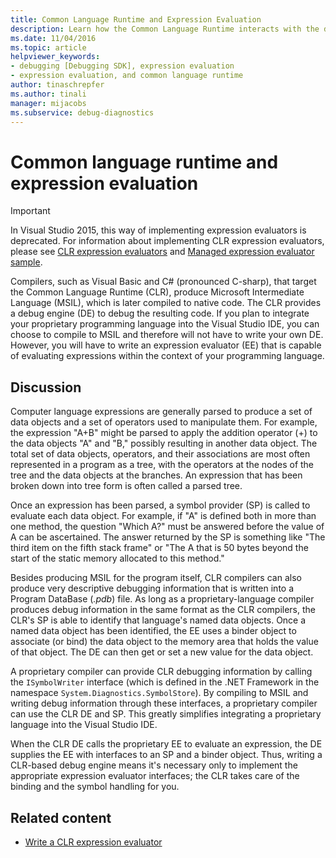```yaml
---
title: Common Language Runtime and Expression Evaluation
description: Learn how the Common Language Runtime interacts with the debug engine and how to integrate a proprietary programming language into the Visual Studio IDE.
ms.date: 11/04/2016
ms.topic: article
helpviewer_keywords:
- debugging [Debugging SDK], expression evaluation
- expression evaluation, and common language runtime
author: tinaschrepfer
ms.author: tinali
manager: mijacobs
ms.subservice: debug-diagnostics
---
```

# Common language runtime and expression evaluation

> [!IMPORTANT]
> In Visual Studio 2015, this way of implementing expression evaluators is deprecated. For information about implementing CLR expression evaluators, please see [CLR expression evaluators](https://github.com/Microsoft/ConcordExtensibilitySamples/wiki/CLR-Expression-Evaluators) and [Managed expression evaluator sample](https://github.com/Microsoft/ConcordExtensibilitySamples/wiki/Managed-Expression-Evaluator-Sample).

 Compilers, such as Visual Basic and C# (pronounced C-sharp), that target the Common Language Runtime (CLR), produce Microsoft Intermediate Language (MSIL), which is later compiled to native code. The CLR provides a debug engine (DE) to debug the resulting code. If you plan to integrate your proprietary programming language into the Visual Studio IDE, you can choose to compile to MSIL and therefore will not have to write your own DE. However, you will have to write an expression evaluator (EE) that is capable of evaluating expressions within the context of your programming language.

## Discussion
 Computer language expressions are generally parsed to produce a set of data objects and a set of operators used to manipulate them. For example, the expression "A+B" might be parsed to apply the addition operator (+) to the data objects "A" and "B," possibly resulting in another data object. The total set of data objects, operators, and their associations are most often represented in a program as a tree, with the operators at the nodes of the tree and the data objects at the branches. An expression that has been broken down into tree form is often called a parsed tree.

 Once an expression has been parsed, a symbol provider (SP) is called to evaluate each data object. For example, if "A" is defined both in more than one method, the question "Which A?" must be answered before the value of A can be ascertained. The answer returned by the SP is something like "The third item on the fifth stack frame" or "The A that is 50 bytes beyond the start of the static memory allocated to this method."

 Besides producing MSIL for the program itself, CLR compilers can also produce very descriptive debugging information that is written into a Program DataBase (*.pdb*) file. As long as a proprietary-language compiler produces debug information in the same format as the CLR compilers, the CLR's SP is able to identify that language's named data objects. Once a named data object has been identified, the EE uses a binder object to associate (or bind) the data object to the memory area that holds the value of that object. The DE can then get or set a new value for the data object.

 A proprietary compiler can provide CLR debugging information by calling the `ISymbolWriter` interface (which is defined in the .NET Framework in the namespace `System.Diagnostics.SymbolStore`). By compiling to MSIL and writing debug information through these interfaces, a proprietary compiler can use the CLR DE and SP. This greatly simplifies integrating a proprietary language into the Visual Studio IDE.

 When the CLR DE calls the proprietary EE to evaluate an expression, the DE supplies the EE with interfaces to an SP and a binder object. Thus, writing a CLR-based debug engine means it's necessary only to implement the appropriate expression evaluator interfaces; the CLR takes care of the binding and the symbol handling for you.

## Related content
- [Write a CLR expression evaluator](../../extensibility/debugger/writing-a-common-language-runtime-expression-evaluator.md)
